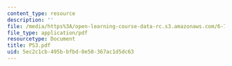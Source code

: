 ```yaml
---
content_type: resource
description: ''
file: /media/https%3A/open-learning-course-data-rc.s3.amazonaws.com/6-780-semiconductor-manufacturing-spring-2003/5ec2c1cb495bbfbd0e50367ac1d5dc63_PS3.pdf
file_type: application/pdf
resourcetype: Document
title: PS3.pdf
uid: 5ec2c1cb-495b-bfbd-0e50-367ac1d5dc63
---
```

